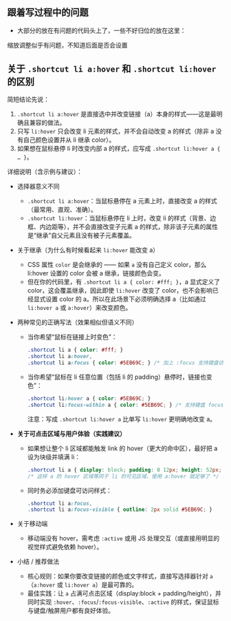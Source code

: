 #
## 跟着写过程中的问题
- 大部分的放在有问题的代码头上了，一些不好归位的放在这里：

缩放调整似乎有问题，不知道后面是否会设置

## 关于 `.shortcut li a:hover` 和 `.shortcut li:hover` 的区别
简短结论先说：  
1) `.shortcut li a:hover` 是直接选中并改变链接（a）本身的样式——这是最明确且兼容的做法。  
2) 只写 `li:hover` 只会改变 li 元素的样式，并不会自动改变 a 的样式（除非 a 没有自己颜色设置并从 li 继承 color）。  
3) 如果想在鼠标悬停 li 时改变内部 a 的样式，应写成 `.shortcut li:hover a { … }`。

详细说明（含示例与建议）：

- 选择器意义不同
  - `.shortcut li a:hover`：当鼠标悬停在 a 元素上时，直接改变 a 的样式（最常用、直观、准确）。
  - `.shortcut li:hover`：当鼠标悬停在 li 上时，改变 li 的样式（背景、边框、内边距等），并不会直接改变子元素 a 的样式，除非该子元素的属性是“继承”自父元素且没有被子元素覆盖。

- 关于继承（为什么有时候看起来 `li:hover` 能改变 a）
  - CSS 属性 `color` 是会继承的 —— 如果 `a` 没有自己定义 color，那么 li:hover 设置的 color 会被 a 继承，链接颜色会变。
  - 但在你的代码里，有 `.shortcut li a { color: #fff; }`，a 显式定义了 color，这会覆盖继承，因此即使 `li:hover` 改变了 color，也不会影响已经显式设置 color 的 a。所以在此场景下必须明确选择 a（比如通过 `li:hover a` 或 `a:hover`）来改变颜色。

- 两种常见的正确写法（效果相似但语义不同）
  - 当你希望“鼠标在链接上时变色”：
    ```css
    .shortcut li a { color: #fff; }
    .shortcut li a:hover,
    .shortcut li a:focus { color: #5EB69C; } /* 加上 :focus 支持键盘访问 */
    ```
  - 当你希望“鼠标在 li 任意位置（包括 li 的 padding）悬停时，链接也变色”：
    ```css
    .shortcut li:hover a { color: #5EB69C; }
    .shortcut li:focus-within a { color: #5EB69C; } /* 支持键盘 focus 时也生效 */
    ```
    注意：写成 `.shortcut li:hover a` 比单写 `li:hover` 更明确地改变 a。

- **关于可点击区域与用户体验（实践建议）**
  - 如果想让整个 li 区域都能触发 link 的 hover（更大的命中区），最好把 a 设为块级并填满 li：
    ```css
    .shortcut li a { display: block; padding: 0 12px; height: 52px; line-height: 52px; }
    /* 这样 a 的 hover 区域等同于 li 的可见区域，使用 a:hover 就足够了 */
    ```
  - 同时务必添加键盘可访问样式：
    ```css
    .shortcut li a:focus,
    .shortcut li a:focus-visible { outline: 2px solid #5EB69C; }
    ```

- 关于移动端
  - 移动端没有 hover，需考虑 `:active` 或用 JS 处理交互（或直接用明显的视觉样式避免依赖 hover）。

- 小结 / 推荐做法
  - 核心规则：如果你要改变链接的颜色或文字样式，直接写选择器针对 `a`（`a:hover` 或 `li:hover a`）是最可靠的。  
  - 最佳实践：让 `a` 占满可点击区域（display:block + padding/height），并同时实现 `:hover`、`:focus`/`:focus-visible`、`:active` 的样式，保证鼠标与键盘/触屏用户都有良好体验。